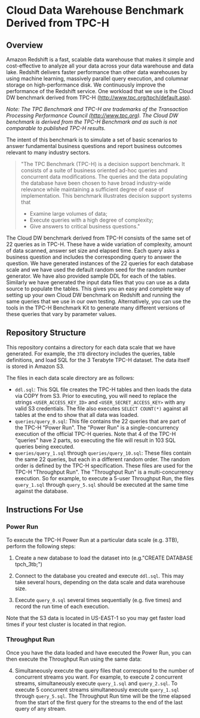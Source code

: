 # Cloud Data Warehouse Benchmark Derived from TPC-H

## Overview

Amazon Redshift is a fast, scalable data warehouse that makes it simple and cost-effective to analyze all your data across your data warehouse and data lake. Redshift delivers faster performance than other data warehouses by using machine learning, massively parallel query execution, and columnar storage on high-performance disk. We continuously improve the performance of the Redshift service. One workload that we use is the Cloud DW benchmark derived from TPC-H (http://www.tpc.org/tpch/default.asp).

_Note: The TPC Benchmark and TPC-H are trademarks of the Transaction Processing Performance Council (http://www.tpc.org). The Cloud DW benchmark is derived from the TPC-H Benchmark and as such is not comparable to published TPC-H results._

The intent of this benchmark is to simulate a set of basic scenarios to answer fundamental business questions and report business outcomes relevant to many industry sectors. 

>"The TPC Benchmark (TPC-H) is a decision support benchmark. It consists of a suite of business oriented ad-hoc queries and concurrent data modifications. The queries and the data populating the database have been chosen to have broad industry-wide relevance while maintaining a sufficient degree of ease of implementation. This benchmark illustrates decision support systems that 
>
>- Examine large volumes of data;
>- Execute queries with a high degree of complexity;
>- Give answers to critical business questions."

The Cloud DW benchmark derived from TPC-H consists of the same set of 22 queries as in TPC-H. These have a wide variation of complexity, amount of data scanned, answer set size and elapsed time. Each query asks a business question and includes the corresponding query to answer the question. We have generated instances of the 22 queries for each database scale and we have used the default random seed for the random number generator. We have also provided sample DDL for each of the tables. Similarly we have generated the input data files that you can use as a data source to populate the tables. This gives you an easy and complete way of setting up your own Cloud DW benchmark on Redshift and running the same queries that we use in our own testing. Alternatively, you can use the tools in the TPC-H Benchmark Kit to generate many different versions of these queries that vary by parameter values.


## Repository Structure

This repository contains a directory for each data scale that we have generated.  For example, the `3TB` directory includes the queries, table definitions, and load SQL for the 3 Terabyte TPC-H dataset.  The data itself is stored in Amazon S3.

The files in each data scale directory are as follows:
* `ddl.sql`:  This SQL file creates the TPC-H tables and then loads the data via COPY from S3. Prior to executing, you will need to replace the strings `<USER_ACCESS_KEY_ID>` and `<USER_SECRET_ACCESS_KEY>` with any valid S3 credentials.  The file also executes `SELECT COUNT(*)` against all tables at the end to show that all data was loaded.
* `queries/query_0.sql`:  This file contains the 22 queries that are part of the TPC-H "Power Run".  The "Power Run" is a single-concurrency execution of the official TPC-H queries.  Note that 4 of the TPC-H "queries" have 2 parts, so executing the file will result in 103 SQL queries being executed.
* `queries/query_1.sql` through `queries/query_10.sql`:  These files contain the same 22 queries, but each in a different random order.  The random order is defined by the TPC-H specification.  These files are used for the TPC-H "Throughput Run". The "Throughput Run" is a multi-concurrency execution. So for example, to execute a 5-user Throughput Run, the files `query_1.sql` through `query_5.sql` should be executed at the same time against the database.


## Instructions For Use

### Power Run

To execute the TPC-H Power Run at a particular data scale (e.g. 3TB), perform the following steps:
1. Create a new database to load the dataset into (e.g."CREATE DATABASE tpch_3tb;")

2. Connect to the database you created and execute `ddl.sql`.  This may take several hours, depending on the data scale and data warehouse size.

3. Execute `query_0.sql` several times sequentially (e.g. five times) and record the run time of each execution.

Note that the S3 data is located in US-EAST-1 so you may get faster load times if your test cluster is located in that region.

### Throughput Run

Once you have the data loaded and have executed the Power Run, you can then execute the Throughput Run using the same data:

4. Simultaneously execute the query files that correspond to the number of concurrent streams you want.  For example, to execute 2 concurrent streams, simultaneously execute `query_1.sql` and `query_2.sql`.  To execute 5 concurrent streams simultaneously execute `query_1.sql` through `query_5.sql`.  The Throughput Run time will be the time elapsed from the start of the first query for the streams to the end of the last query of any stream.
